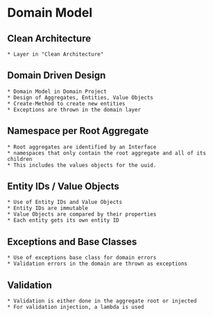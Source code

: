 # Domain Model

## Clean Architecture

	* Layer in "Clean Architecture"

## Domain Driven Design

	* Domain Model in Domain Project
	* Design of Aggregates, Entities, Value Objects
	* Create-Method to create new entities
	* Exceptions are thrown in the domain layer

## Namespace per Root Aggregate

    * Root aggregates are identified by an Interface
	* namespaces that only contain the root aggregate and all of its children
	* This includes the values objects for the uuid.

## Entity IDs / Value Objects

	* Use of Entity IDs and Value Objects
	* Entity IDs are immutable
	* Value Objects are compared by their properties
	* Each entity gets its own entity ID

## Exceptions and Base Classes

	* Use of exceptions base class for domain errors
	* Validation errors in the domain are thrown as exceptions

## Validation

    * Validation is either done in the aggregate root or injected
	* For validation injection, a lambda is used